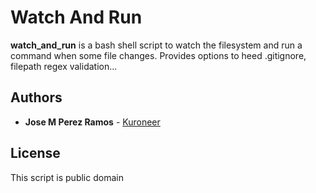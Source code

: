 # Watch And Run

**watch_and_run** is a bash shell script to watch the filesystem and run a command when some file changes.
Provides options to heed .gitignore, filepath regex validation...

## Authors

* **Jose M Perez Ramos** - [Kuroneer](https://github.com/Kuroneer)

## License

This script is public domain

